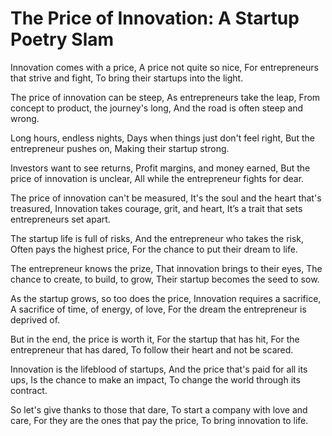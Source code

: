 # The Price of Innovation: A Startup Poetry Slam

Innovation comes with a price,
A price not quite so nice,
For entrepreneurs that strive and fight,
To bring their startups into the light. 

The price of innovation can be steep,
As entrepreneurs take the leap,
From concept to product, the journey's long,
And the road is often steep and wrong.

Long hours, endless nights,
Days when things just don't feel right,
But the entrepreneur pushes on,
Making their startup strong.

Investors want to see returns,
Profit margins, and money earned,
But the price of innovation is unclear,
All while the entrepreneur fights for dear.

The price of innovation can't be measured,
It's the soul and the heart that's treasured,
Innovation takes courage, grit, and heart,
It’s a trait that sets entrepreneurs set apart.

The startup life is full of risks,
And the entrepreneur who takes the risk,
Often pays the highest price,
For the chance to put their dream to life.

The entrepreneur knows the prize,
That innovation brings to their eyes,
The chance to create, to build, to grow,
Their startup becomes the seed to sow.

As the startup grows, so too does the price,
Innovation requires a sacrifice,
A sacrifice of time, of energy, of love,
For the dream the entrepreneur is deprived of.

But in the end, the price is worth it,
For the startup that has hit,
For the entrepreneur that has dared,
To follow their heart and not be scared.

Innovation is the lifeblood of startups,
And the price that's paid for all its ups,
Is the chance to make an impact,
To change the world through its contract.

So let's give thanks to those that dare,
To start a company with love and care,
For they are the ones that pay the price,
To bring innovation to life.